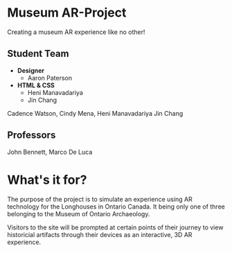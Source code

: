 # Museum AR-Project
Creating a museum AR experience like no other!

## Student Team
* **Designer**
   - Aaron Paterson
* **HTML & CSS**
   - Heni Manavadariya
   - Jin Chang
   
Cadence Watson,
Cindy Mena,
Heni Manavadariya
Jin Chang

## Professors
John Bennett,
Marco De Luca


# What's it for?
The purpose of the project is to simulate an experience using AR technology for the Longhouses in Ontario Canada. It being only one of three belonging to the Museum of Ontario Archaeology. 

Visitors to the site will be prompted at certain points of their journey to view historicial artifacts through their devices as an interactive, 3D AR experience.

